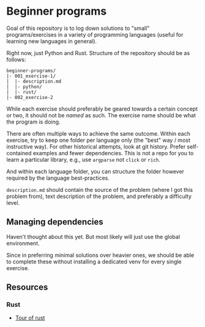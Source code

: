 # Beginner programs
Goal of this repository is to log down solutions to "small" programs/exercises in a variety of programming languages (useful for learning new languages in general).

Right now, just Python and Rust.
Structure of the repository should be as follows:
```
beginner-programs/
|- 001_exercise-1/
|  |- description.md
|  |- python/
|  |- rust/
|- 002_exercise-2
```
While each exercise should preferably be geared towards a certain concept or two, it should not be *named* as such. The exercise name should be what the program is doing.

There are often multiple ways to achieve the same outcome.
Within each exercise, try to keep one folder per language only (the "best" way / most instructive way).
For other historical attempts, look at git history.
Prefer self-contained examples and fewer dependencies. This is not a repo for you to learn a particular library, e.g., use `argparse` not `click` or `rich`.

And within each language folder, you can structure the folder however required by the language best-practices.

`description.md` should contain the source of the problem (where I got this problem from), text description of the problem, and preferably a difficulty level.

## Managing dependencies
Haven't thought about this yet. But most likely will just use the global environment.

Since in preferring minimal solutions over heavier ones, we should be able to complete these without installing a dedicated venv for every single exercise.

## Resources
### Rust
* [Tour of rust](https://tourofrust.com/)
